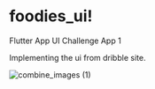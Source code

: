 # foodies_ui!

Flutter App UI Challenge App 1

Implementing the ui from dribble site.

![combine_images (1)](<img src="https://user-images.githubusercontent.com/37434213/113928839-c0fe8c80-9808-11eb-98d7-4d3243f64db1.jpg" width="50" height="50">)
